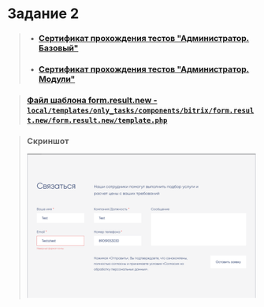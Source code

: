 # Задание 2

> - ### [ Сертификат прохождения тестов "Администратор. Базовый" ](<readme\Администратор. Базовый.pdf>)
> - ### [ Сертификат прохождения тестов "Администратор. Модули" ](<readme\Администратор. Модули.pdf>)

> ### [Файл шаблона form.result.new - ``local/templates/only_tasks/components/bitrix/form.result.new/form.result.new/template.php`` ](<local/templates/only_tasks/components/bitrix/form.result.new/form.result.new/template.php>)

> ### Скриншот
> ![](<readme/screenshot_2.png>)